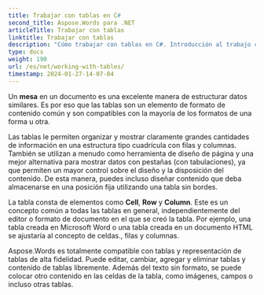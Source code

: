 ```yaml
---
title: Trabajar con tablas en C#
second_title: Aspose.Words para .NET
articleTitle: Trabajar con tablas
linktitle: Trabajar con tablas
description: "Cómo trabajar con tablas en C#. Introducción al trabajo con tablas y conceptos de nodos de tabla en Aspose.Words para .NET."
type: docs
weight: 190
url: /es/net/working-with-tables/
timestamp: 2024-01-27-14-07-04
---
```


Un **mesa** en un documento es una excelente manera de estructurar datos similares. Es por eso que las tablas son un elemento de formato de contenido común y son compatibles con la mayoría de los formatos de una forma u otra.

Las tablas le permiten organizar y mostrar claramente grandes cantidades de información en una estructura tipo cuadrícula con filas y columnas. También se utilizan a menudo como herramienta de diseño de página y una mejor alternativa para mostrar datos con pestañas (con tabulaciones), ya que permiten un mayor control sobre el diseño y la disposición del contenido. De esta manera, puedes incluso diseñar contenido que deba almacenarse en una posición fija utilizando una tabla sin bordes.

La tabla consta de elementos como **Cell**, **Row** y **Column**. Este es un concepto común a todas las tablas en general, independientemente del editor o formato de documento en el que se creó la tabla. Por ejemplo, una tabla creada en Microsoft Word o una tabla creada en un documento HTML se ajustaría al concepto de celdas., filas y columnas.

Aspose.Words es totalmente compatible con tablas y representación de tablas de alta fidelidad. Puede editar, cambiar, agregar y eliminar tablas y contenido de tablas libremente. Además del texto sin formato, se puede colocar otro contenido en las celdas de la tabla, como imágenes, campos o incluso otras tablas.
